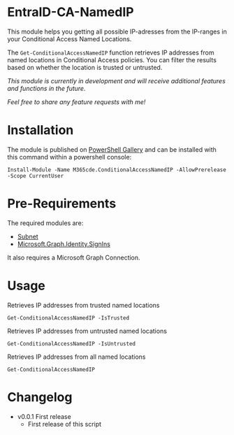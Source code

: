 # EntraID-CA-NamedIP
This module helps you getting all possible IP-adresses from the IP-ranges in your Conditional Access Named Locations.

The `Get-ConditionalAccessNamedIP` function retrieves IP addresses from named locations in Conditional Access policies. You can filter the results based on whether the location is trusted or untrusted.

_This module is currently in development and will receive additional features and functions in the future._

_Feel free to share any feature requests with me!_

# Installation
The module is published on [PowerShell Gallery](https://www.powershellgallery.com/packages/M365cde.ConditionalAccessNamedIP/) and can be installed with this command within a powershell console:

    Install-Module -Name M365cde.ConditionalAccessNamedIP -AllowPrerelease -Scope CurrentUser

# Pre-Requirements
The required modules are:
- [Subnet](https://www.powershellgallery.com/packages/Subnet/)
- [Microsoft.Graph.Identity.SignIns](https://www.powershellgallery.com/packages/Microsoft.Graph.Identity.SignIns/)

It also requires a Microsoft Graph Connection.

# Usage

Retrieves IP addresses from trusted named locations
```
Get-ConditionalAccessNamedIP -IsTrusted
```

Retrieves IP addresses from untrusted named locations
```
Get-ConditionalAccessNamedIP -IsUntrusted
```

Retrieves IP addresses from all named locations
```
Get-ConditionalAccessNamedIP
```

# Changelog
- v0.0.1 First release
  - First release of this script
